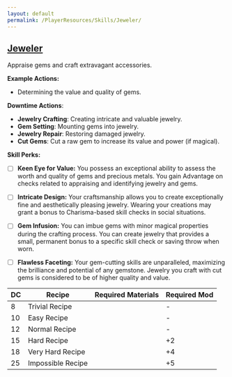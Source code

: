 ```yaml
---
layout: default
permalink: /PlayerResources/Skills/Jeweler/
---
```

## [Jeweler](#Jeweler)
Appraise gems and craft extravagant accessories.

**Example Actions:**

- Determining the value and quality of gems.

**Downtime Actions**:

- **Jewelry Crafting**: Creating intricate and valuable jewelry.
- **Gem Setting**: Mounting gems into jewelry.
- **Jewelry Repair**: Restoring damaged jewelry.
- **Cut Gems**: Cut a raw gem to increase its value and power (if magical).

**Skill Perks:**

- [ ] **Keen Eye for Value:** You possess an exceptional ability to assess the worth and quality of gems and precious metals. You gain Advantage on checks related to appraising and identifying jewelry and gems.
  
- [ ] **Intricate Design:** Your craftsmanship allows you to create exceptionally fine and aesthetically pleasing jewelry. Wearing your creations may grant a bonus to Charisma-based skill checks in social situations.
  
- [ ] **Gem Infusion:** You can imbue gems with minor magical properties during the crafting process. You can create jewelry that provides a small, permanent bonus to a specific skill check or saving throw when worn.
  
- [ ] **Flawless Faceting:** Your gem-cutting skills are unparalleled, maximizing the brilliance and potential of any gemstone. Jewelry you craft with cut gems is considered to be of higher quality and value. 

| **DC** | **Recipe**        | **Required Materials** | **Required Mod** |
| ------ | ----------------- | ---------------------- | ---------------- |
| 8      | Trivial Recipe    |                        | -                |
| 10     | Easy Recipe       |                        | -                |
| 12     | Normal Recipe     |                        | -                |
| 15     | Hard Recipe       |                        | +2               |
| 18     | Very Hard Recipe  |                        | +4               |
| 25     | Impossible Recipe |                        | +5               |